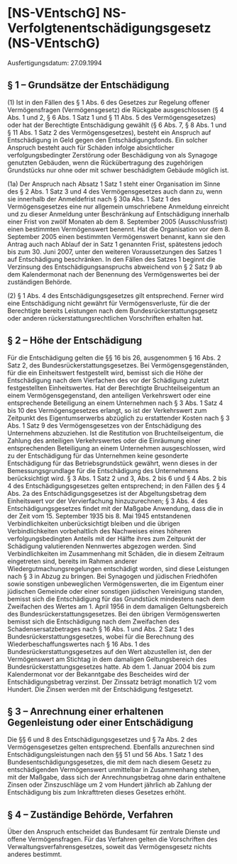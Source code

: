 # [NS-VEntschG] NS-Verfolgtenentschädigungsgesetz  (NS-VEntschG)

Ausfertigungsdatum: 27.09.1994

 

## § 1 – Grundsätze der Entschädigung

(1) Ist in den Fällen des § 1 Abs. 6 des Gesetzes zur Regelung offener Vermögensfragen (Vermögensgesetz) die Rückgabe ausgeschlossen (§ 4 Abs. 1 und 2, § 6 Abs. 1 Satz 1 und § 11 Abs. 5 des Vermögensgesetzes) oder hat der Berechtigte Entschädigung gewählt (§ 6 Abs. 7, § 8 Abs. 1 und § 11 Abs. 1 Satz 2 des Vermögensgesetzes), besteht ein Anspruch auf Entschädigung in Geld gegen den Entschädigungsfonds. Ein solcher Anspruch besteht auch für Schäden infolge absichtlicher verfolgungsbedingter Zerstörung oder Beschädigung von als Synagoge genutzten Gebäuden, wenn die Rückübertragung des zugehörigen Grundstücks nur ohne oder mit schwer beschädigtem Gebäude möglich ist.

(1a) Der Anspruch nach Absatz 1 Satz 1 steht einer Organisation im Sinne des § 2 Abs. 1 Satz 3 und 4 des Vermögensgesetzes auch dann zu, wenn sie innerhalb der Anmeldefrist nach § 30a Abs. 1 Satz 1 des Vermögensgesetzes eine nur allgemein umschriebene Anmeldung einreicht und zu dieser Anmeldung unter Beschränkung auf Entschädigung innerhalb einer Frist von zwölf Monaten ab dem 8. September 2005 (Ausschlussfrist) einen bestimmten Vermögenswert benennt. Hat die Organisation vor dem 8. September 2005 einen bestimmten Vermögenswert benannt, kann sie den Antrag auch nach Ablauf der in Satz 1 genannten Frist, spätestens jedoch bis zum 30. Juni 2007, unter den weiteren Voraussetzungen des Satzes 1 auf Entschädigung beschränken. In den Fällen des Satzes 1 beginnt die Verzinsung des Entschädigungsanspruchs abweichend von § 2 Satz 9 ab dem Kalendermonat nach der Benennung des Vermögenswertes bei der zuständigen Behörde.

(2) § 1 Abs. 4 des Entschädigungsgesetzes gilt entsprechend. Ferner wird eine Entschädigung nicht gewährt für Vermögensverluste, für die der Berechtigte bereits Leistungen nach dem Bundesrückerstattungsgesetz oder anderen rückerstattungsrechtlichen Vorschriften erhalten hat.


## § 2 – Höhe der Entschädigung

Für die Entschädigung gelten die §§ 16 bis 26, ausgenommen § 16 Abs. 2 Satz 2, des Bundesrückerstattungsgesetzes. Bei Vermögensgegenständen, für die ein Einheitswert festgestellt wird, bemisst sich die Höhe der Entschädigung nach dem Vierfachen des vor der Schädigung zuletzt festgestellten Einheitswertes. Hat der Berechtigte Bruchteilseigentum an einem Vermögensgegenstand, den anteiligen Verkehrswert oder eine entsprechende Beteiligung an einem Unternehmen nach § 3 Abs. 1 Satz 4 bis 10 des Vermögensgesetzes erlangt, so ist der Verkehrswert zum Zeitpunkt des Eigentumserwerbs abzüglich zu erstattender Kosten nach § 3 Abs. 1 Satz 9 des Vermögensgesetzes von der Entschädigung des Unternehmens abzuziehen. Ist die Restitution von Bruchteilseigentum, die Zahlung des anteiligen Verkehrswertes oder die Einräumung einer entsprechenden Beteiligung an einem Unternehmen ausgeschlossen, wird zu der Entschädigung für das Unternehmen keine gesonderte Entschädigung für das Betriebsgrundstück gewährt, wenn dieses in der Bemessungsgrundlage für die Entschädigung des Unternehmens berücksichtigt wird. § 3 Abs. 1 Satz 2 und 3, Abs. 2 bis 6 und § 4 Abs. 2 bis 4 des Entschädigungsgesetzes gelten entsprechend; in den Fällen des § 4 Abs. 2a des Entschädigungsgesetzes ist der Abgeltungsbetrag dem Einheitswert vor der Vervierfachung hinzuzurechnen; § 3 Abs. 4 des Entschädigungsgesetzes findet mit der Maßgabe Anwendung, dass die in der Zeit vom 15. September 1935 bis 8. Mai 1945 entstandenen Verbindlichkeiten unberücksichtigt bleiben und die übrigen Verbindlichkeiten vorbehaltlich des Nachweises eines höheren verfolgungsbedingten Anteils mit der Hälfte ihres zum Zeitpunkt der Schädigung valutierenden Nennwertes abgezogen werden. Sind Verbindlichkeiten im Zusammenhang mit Schäden, die in diesem Zeitraum eingetreten sind, bereits im Rahmen anderer Wiedergutmachungsregelungen entschädigt worden, sind diese Leistungen nach § 3 in Abzug zu bringen. Bei Synagogen und jüdischen Friedhöfen sowie sonstigen unbeweglichen Vermögenswerten, die im Eigentum einer jüdischen Gemeinde oder einer sonstigen jüdischen Vereinigung standen, bemisst sich die Entschädigung für das Grundstück mindestens nach dem Zweifachen des Wertes am 1. April 1956 in dem damaligen Geltungsbereich des Bundesrückerstattungsgesetzes. Bei den übrigen Vermögenswerten bemisst sich die Entschädigung nach dem Zweifachen des Schadensersatzbetrages nach § 16 Abs. 1 und Abs. 2 Satz 1 des Bundesrückerstattungsgesetzes, wobei für die Berechnung des Wiederbeschaffungswertes nach § 16 Abs. 1 des Bundesrückerstattungsgesetzes auf den Wert abzustellen ist, den der Vermögenswert am Stichtag in dem damaligen Geltungsbereich des Bundesrückerstattungsgesetzes hatte. Ab dem 1. Januar 2004 bis zum Kalendermonat vor der Bekanntgabe des Bescheides wird der Entschädigungsbetrag verzinst. Der Zinssatz beträgt monatlich 1/2 vom Hundert. Die Zinsen werden mit der Entschädigung festgesetzt.


## § 3 – Anrechnung einer erhaltenen Gegenleistung oder einer Entschädigung

Die §§ 6 und 8 des Entschädigungsgesetzes und § 7a Abs. 2 des Vermögensgesetzes gelten entsprechend. Ebenfalls anzurechnen sind Entschädigungsleistungen nach den §§ 51 und 56 Abs. 1 Satz 1 des Bundesentschädigungsgesetzes, die mit dem nach diesem Gesetz zu entschädigenden Vermögenswert unmittelbar in Zusammenhang stehen, mit der Maßgabe, dass sich der Anrechnungsbetrag ohne darin enthaltene Zinsen oder Zinszuschläge um 2 vom Hundert jährlich ab Zahlung der Entschädigung bis zum Inkrafttreten dieses Gesetzes erhöht.


## § 4 – Zuständige Behörde, Verfahren

Über den Anspruch entscheidet das Bundesamt für zentrale Dienste und offene Vermögensfragen. Für das Verfahren gelten die Vorschriften des Verwaltungsverfahrensgesetzes, soweit das Vermögensgesetz nichts anderes bestimmt.
